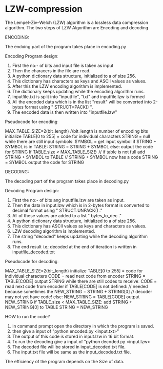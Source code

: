 # LZW-compression
The Lempel–Ziv–Welch (LZW) algorithm is a lossless data compression algorithm.
The two steps of LZW Algorithm are Encoding and decoding

ENCODING:

The endoing part of the program takes place in encoding.py

Encoding Program design:

1) First the no:- of bits and input file is taken as input
2) Then the characers in the file are read.
3) A python dictionary data structure, initialized to a of size 256.
4) This dictionary has characters as keys and ASCII values as values.
5) After this the LZW encoding algorithm is implemented.
6) The dictionary keeps updating while the encoding algorithm runs.
7) Inputfile.txt is split into "inputfile", "txt" and inputfile.lzw is formed
8) All the encoded data which is in the list "result" will be converted into 2-bytes format using " STRUCT>PACK() ".
9) The encoded data is then written into "inputfile.lzw"

Pseudocode for encoding:

MAX_TABLE_SIZE=2(bit_length) //bit_length is number of encoding bits
initialize TABLE[0 to 255] = code for individual characters
STRING = null
while there are still input symbols:
SYMBOL = get input symbol
if STRING + SYMBOL is in TABLE:
STRING = STRING + SYMBOL
else:
output the code for STRING
If TABLE.size < MAX_TABLE_SIZE: // if table is not full
add STRING + SYMBOL to TABLE // STRING + SYMBOL now has a code
STRING = SYMBOL
output the code for STRING


DECODING:

The decoding part of the program takes place in decoding.py

Decoding Program design:

1) First the no:- of bits ang inputfile.lzw are taken as input.
2) Then the data in input.lzw which is in 2-bytes format is converted    to decimal format using " STRUCT.UNPACK() ."
3) All of these values are added to a list " bytes_to_dec ."
4) A python dictionary data structure, initialized to a of size 256.
5) This dictionary has ASCII values as keys and characters as values.
6) LZW decoding algorithm is implemented.
7) The string "decoded" keeps updating while the decoding algorithm runs.
8) The end result i.e; decoded at the end of iteration is written in inputfile_decoded.txt

Pseudocode for decoding:

MAX_TABLE_SIZE=2(bit_length)
initialize TABLE[0 to 255] = code for individual characters
CODE = read next code from encoder
STRING = TABLE[CODE]
output STRING
while there are still codes to receive:
CODE = read next code from encoder
if TABLE[CODE] is not defined: // needed because sometimes the
NEW_STRING = STRING + STRING[0] // decoder may not yet have code!
else:
NEW_STRING = TABLE[CODE]
output NEW_STRING
if TABLE.size < MAX_TABLE_SIZE:
add STRING + NEW_STRING[0] to TABLE
STRING = NEW_STRING


HOW to run the code?

1) In command prompt open the directory in which the program is saved.
2) then give a input of
"python encoded.py <bit-length> <input.txt>"
3) The output of this code is stored in input.lzw in 16 bit format.
4) To run the decoding give a input of
"python decoded.py <bit-length> <input.lzw>
5) The decoded file will be stored in input_decoded.txt file.
6) The input.txt file will be same as the input_decoded.txt file.

The efficiency of the program depends on the Size of data.










